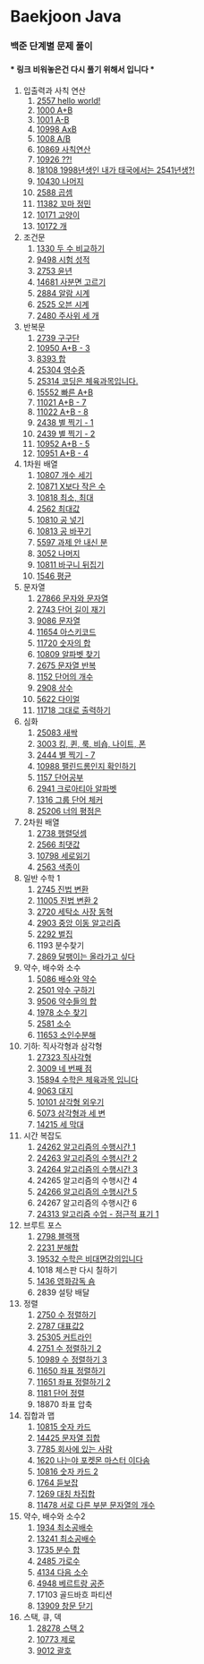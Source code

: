 # Baekjoon Java

### 백준 단계별 문제 풀이

####         * 링크 비워놓은건 다시 풀기 위해서 입니다 *

1. 입출력과 사칙 연산
    1. [2557 hello world!](https://github.com/wodnj5/Baekjoon/blob/main/src/Baekjoon2557.java)
    2. [1000 A+B](https://github.com/wodnj5/Baekjoon/blob/main/src/Baekjoon1000.java)
    3. [1001 A-B](https://github.com/wodnj5/Baekjoon/blob/main/src/Baekjoon1001.java)
    4. [10998 AxB](https://github.com/wodnj5/Baekjoon/blob/main/src/Baekjoon10998.java)
    5. [1008 A/B](https://github.com/wodnj5/Baekjoon/blob/main/src/Baekjoon1008.java)
    6. [10869 사칙연산](https://github.com/wodnj5/Baekjoon/blob/main/src/Baekjoon10869.java)
    7. [10926 ??!](https://github.com/wodnj5/Baekjoon/blob/main/src/Baekjoon10926.java)
    8. [18108 1998년생인 내가 태국에서는 2541년생?!](https://github.com/wodnj5/Baekjoon/blob/main/src/Baekjoon18108.java)
    9. [10430 나머지](https://github.com/wodnj5/Baekjoon/blob/main/src/Baekjoon10430.java)
    10. [2588 곱셈](https://github.com/wodnj5/Baekjoon/blob/main/src/Baekjoon2588.java)
    11. [11382 꼬마 정민](https://github.com/wodnj5/Baekjoon/blob/main/src/Baekjoon11382.java)
    12. [10171 고양이](https://github.com/wodnj5/Baekjoon/blob/main/src/Baekjoon10171.java)
    13. [10172 개](https://github.com/wodnj5/Baekjoon/blob/main/src/Baekjoon10172.java)
2. 조건문
    1. [1330 두 수 비교하기](https://github.com/wodnj5/Baekjoon/blob/main/src/Baekjoon1330.java)
    2. [9498 시험 성적](https://github.com/wodnj5/Baekjoon/blob/main/src/Baekjoon9498.java)
    3. [2753 윤년](https://github.com/wodnj5/Baekjoon/blob/main/src/Baekjoon2753.java)
    4. [14681 사분면 고르기](https://github.com/wodnj5/Baekjoon/blob/main/src/Baekjoon14681.java)
    5. [2884 알람 시계](https://github.com/wodnj5/Baekjoon/blob/main/src/Baekjoon2884.java)
    6. [2525 오븐 시계](https://github.com/wodnj5/Baekjoon/blob/main/src/Baekjoon2525.java)
    7. [2480 주사위 세 개](https://github.com/wodnj5/Baekjoon/blob/main/src/Baekjoon2480.java)
3. 반복문
    1. [2739 구구단](https://github.com/wodnj5/Baekjoon/blob/main/src/Baekjoon2739.java)
    2. [10950 A+B - 3](https://github.com/wodnj5/Baekjoon/blob/main/src/Baekjoon10950.java)
    3. [8393 합](https://github.com/wodnj5/Baekjoon/blob/main/src/Baekjoon8393.java)
    4. [25304 영수증](https://github.com/wodnj5/Baekjoon/blob/main/src/Baekjoon25304.java)
    5. [25314 코딩은 체육과목입니다.](https://github.com/wodnj5/Baekjoon/blob/main/src/Baekjoon25314.java)
    6. [15552 빠른 A+B](https://github.com/wodnj5/Baekjoon/blob/main/src/Baekjoon15552.java)
    7. [11021 A+B - 7](https://github.com/wodnj5/Baekjoon/blob/main/src/Baekjoon11021.java)
    8. [11022 A+B - 8](https://github.com/wodnj5/Baekjoon/blob/main/src/Baekjoon11022.java)
    9. [2438 별 찍기 - 1](https://github.com/wodnj5/Baekjoon/blob/main/src/Baekjoon2438.java)
    10. [2439 별 찍기 - 2](https://github.com/wodnj5/Baekjoon/blob/main/src/Baekjoon2439.java)
    11. [10952 A+B - 5](https://github.com/wodnj5/Baekjoon/blob/main/src/Baekjoon10952.java)
    12. [10951 A+B - 4](https://github.com/wodnj5/Baekjoon/blob/main/src/Baekjoon10951.java)
4. 1차원 배열
    1. [10807 개수 세기](https://github.com/wodnj5/Baekjoon/blob/main/src/Baekjoon10807.java)
    2. [10871 X보다 작은 수](https://github.com/wodnj5/Baekjoon/blob/main/src/Baekjoon10871.java)
    3. [10818 최소, 최대](https://github.com/wodnj5/Baekjoon/blob/main/src/Baekjoon10818.java)
    4. [2562 최대값](https://github.com/wodnj5/Baekjoon/blob/main/src/Baekjoon2562.java)
    5. [10810 공 넣기](https://github.com/wodnj5/Baekjoon/blob/main/src/Baekjoon10810.java)
    6. [10813 공 바꾸기](https://github.com/wodnj5/Baekjoon/blob/main/src/Baekjoon10813.java)
    7. [5597 과제 안 내신 분](https://github.com/wodnj5/Baekjoon/blob/main/src/Baekjoon5597.java)
    8. [3052 나머지](https://github.com/wodnj5/Baekjoon/blob/main/src/Baekjoon3052.java)
    9. [10811 바구니 뒤집기](https://github.com/wodnj5/Baekjoon/blob/main/src/Baekjoon10811.java)
    10. [1546 평균](https://github.com/wodnj5/Baekjoon/blob/main/src/Baekjoon1546.java)
5. 문자열
    1. [27866 문자와 문자열](https://github.com/wodnj5/Baekjoon/blob/main/src/Baekjoon27866.java)
    2. [2743 단어 길이 재기](https://github.com/wodnj5/Baekjoon/blob/main/src/Baekjoon2743.java)
    3. [9086 문자열](https://github.com/wodnj5/Baekjoon/blob/main/src/Baekjoon9086.java)
    4. [11654 아스키코드](https://github.com/wodnj5/Baekjoon/blob/main/src/Baekjoon11654.java)
    5. [11720 숫자의 합](https://github.com/wodnj5/Baekjoon/blob/main/src/Baekjoon11720.java)
    6. [10809 알파벳 찾기](https://github.com/wodnj5/Baekjoon/blob/main/src/Baekjoon10809.java)
    7. [2675 문자열 반복](https://github.com/wodnj5/Baekjoon/blob/main/src/Baekjoon2675.java)
    8. [1152 단어의 개수](https://github.com/wodnj5/Baekjoon/blob/main/src/Baekjoon1152.java)
    9. [2908 상수](https://github.com/wodnj5/Baekjoon/blob/main/src/Baekjoon2908.java)
    10. [5622 다이얼](https://github.com/wodnj5/Baekjoon/blob/main/src/Baekjoon5622.java)
    11. [11718 그대로 출력하기](https://github.com/wodnj5/Baekjoon/blob/main/src/Baekjoon11718.java)
6. 심화
    1. [25083 새싹](https://github.com/wodnj5/Baekjoon/blob/main/src/Baekjoon25803.java)
    2. [3003 킹, 퀸, 룩, 비숍, 나이트, 폰](https://github.com/wodnj5/Baekjoon/blob/main/src/Baekjoon3003.java)
    3. [2444 별 찍기 - 7](https://github.com/wodnj5/Baekjoon/blob/main/src/Baekjoon2444.java)
    4. [10988 팰린드롬인지 확인하기](https://github.com/wodnj5/Baekjoon/blob/main/src/Baekjoon10988.java)
    5. [1157 단어공부](https://github.com/wodnj5/Baekjoon/blob/main/src/Baekjoon1157.java)
    6. [2941 크로아티아 알파벳](https://github.com/wodnj5/Baekjoon/blob/main/src/Baekjoon2941.java)
    7. [1316 그룹 단어 체커](https://github.com/wodnj5/Baekjoon/blob/main/src/Baekjoon1316.java)
    8. [25206 너의 평점은](https://github.com/wodnj5/Baekjoon/blob/main/src/Baekjoon25206.java)
7. 2차원 배열
    1. [2738 행렬덧셈](https://github.com/wodnj5/Baekjoon/blob/main/src/Baekjoon2738.java)
    2. [2566 최댓값](https://github.com/wodnj5/Baekjoon/blob/main/src/Baekjoon2566.java)
    3. [10798 세로읽기](https://github.com/wodnj5/Baekjoon/blob/main/src/Baekjoon10798.java)
    4. [2563 색종이](https://github.com/wodnj5/Baekjoon/blob/main/src/Baekjoon2563.java)
8. 일반 수학 1
    1. [2745 진법 변환](https://github.com/wodnj5/Baekjoon/blob/main/src/Baekjoon2745.java)
    2. [11005 진법 변환 2](https://github.com/wodnj5/Baekjoon/blob/main/src/Baekjoon11005.java)
    3. [2720 세탁소 사장 동혁](https://github.com/wodnj5/Baekjoon/blob/main/src/Baekjoon2720.java)
    4. [2903 중앙 이동 알고리즘](https://github.com/wodnj5/Baekjoon/blob/main/src/Baekjoon2903.java)
    5. [2292 벌집](https://github.com/wodnj5/Baekjoon/blob/main/src/Baekjoon2292.java)
    6. 1193 분수찾기
    7. [2869 달팽이는 올라가고 싶다](https://github.com/wodnj5/Baekjoon/blob/main/src/Baekjoon2869.java)
9. 약수, 배수와 소수
    1. [5086 배수와 약수](https://github.com/wodnj5/Baekjoon/blob/main/src/Baekjoon5086.java)
    2. [2501 약수 구하기](https://github.com/wodnj5/Baekjoon/blob/main/src/Baekjoon2501.java)
    3. [9506 약수들의 합](https://github.com/wodnj5/Baekjoon/blob/main/src/Baekjoon9506.java)
    4. [1978 소수 찾기](https://github.com/wodnj5/Baekjoon/blob/main/src/Baekjoon1978.java)
    5. [2581 소수](https://github.com/wodnj5/Baekjoon/blob/main/src/Baekjoon2581.java)
    6. [11653 소인수분해](https://github.com/wodnj5/Baekjoon/blob/main/src/Baekjoon11653.java)
10. 기하: 직사각형과 삼각형
    1. [27323 직사각형](https://github.com/wodnj5/Baekjoon/blob/main/src/Baekjoon27323.java)
    2. [3009 네 번째 점](https://github.com/wodnj5/Baekjoon/blob/main/src/Baekjoon3009.java)
    3. [15894 수학은 체육과목 입니다](https://github.com/wodnj5/Baekjoon/blob/main/src/Baekjoon15894.java)
    4. [9063 대지](https://github.com/wodnj5/Baekjoon/blob/main/src/Baekjoon9063.java)
    5. [10101 삼각형 외우기](https://github.com/wodnj5/Baekjoon/blob/main/src/Baekjoon10101.java)
    6. [5073 삼각형과 세 변](https://github.com/wodnj5/Baekjoon/blob/main/src/Baekjoon5073.java)
    7. [14215 세 막대](https://github.com/wodnj5/Baekjoon/blob/main/src/Baekjoon14215.java)
11. 시간 복잡도
    1. [24262 알고리즘의 수행시간 1](https://github.com/wodnj5/Baekjoon/blob/main/src/Baekjoon24262.java)
    2. [24263 알고리즘의 수행시간 2](https://github.com/wodnj5/Baekjoon/blob/main/src/Baekjoon24263.java)
    3. [24264 알고리즘의 수행시간 3](https://github.com/wodnj5/Baekjoon/blob/main/src/Baekjoon24264.java)
    4. 24265 알고리즘의 수행시간 4
    5. [24266 알고리즘의 수행시간 5](https://github.com/wodnj5/Baekjoon/blob/main/src/Baekjoon24266.java)
    6. 24267 알고리즘의 수행시간 6
    7. [24313 알고리즘 수업 - 점근적 표기 1](https://github.com/wodnj5/Baekjoon/blob/main/src/Baekjoon24313.java)
12. 브루트 포스
    1. [2798 블랙잭](https://github.com/wodnj5/Baekjoon/blob/main/src/Baekjoon2798.java)
    2. [2231 분해합](https://github.com/wodnj5/Baekjoon/blob/main/src/Baekjoon2231.java)
    3. [19532 수학은 비대면강의입니다](https://github.com/wodnj5/Baekjoon/blob/main/src/Baekjoon19532.java)
    4. 1018 체스판 다시 칠하기
    5. [1436 영화감독 숌](https://github.com/wodnj5/Baekjoon/blob/main/src/Baekjoon1436.java)
    6. 2839 설탕 배달
13. 정렬
    1. [2750 수 정렬하기](https://github.com/wodnj5/Baekjoon/blob/main/src/Baekjoon2750.java)
    2. [2787 대표값2](https://github.com/wodnj5/Baekjoon/blob/main/src/Baekjoon2587.java)
    3. [25305 커트라인](https://github.com/wodnj5/Baekjoon/blob/main/src/Baekjoon25305.java)
    4. [2751 수 정렬하기 2](https://github.com/wodnj5/Baekjoon/blob/main/src/Baekjoon2751.java)
    5. [10989 수 정렬하기 3](https://github.com/wodnj5/Baekjoon/blob/main/src/Baekjoon10989.java)
    6. [11650 좌표 정렬하기](https://github.com/wodnj5/Baekjoon/blob/main/src/Baekjoon11650.java)
    7. [11651 좌표 정렬하기 2](https://github.com/wodnj5/Baekjoon/blob/main/src/Baekjoon11651.java)
    8. [1181 단어 정렬](https://github.com/wodnj5/Baekjoon/blob/main/src/Baekjoon1181.java)
    9. 18870 좌표 압축
14. 집합과 맵
    1. [10815 숫자 카드](https://github.com/wodnj5/Baekjoon/blob/main/src/Baekjoon10815.java)
    2. [14425 문자열 집합](https://github.com/wodnj5/Baekjoon/blob/main/src/Baekjoon14425.java)
    3. [7785 회사에 있는 사람](https://github.com/wodnj5/Baekjoon/blob/main/src/Baekjoon7785.java)
    4. [1620 나는야 포켓몬 마스터 이다솜](https://github.com/wodnj5/Baekjoon/blob/main/src/Baekjoon1620.java)
    5. [10816 숫자 카드 2](https://github.com/wodnj5/Baekjoon/blob/main/src/Baekjoon10816.java)
    6. [1764 듣보잡](https://github.com/wodnj5/Baekjoon/blob/main/src/Baekjoon1764.java)
    7. [1269 대칭 차집합](https://github.com/wodnj5/Baekjoon/blob/main/src/Baekjoon1269.java)
    8. [11478 서로 다른 부분 문자열의 개수](https://github.com/wodnj5/Baekjoon/blob/main/src/Baekjoon11478.java)
15. 약수, 배수와 소수2
    1. [1934 최소공배수](https://github.com/wodnj5/Baekjoon/blob/main/src/Baekjoon1934.java)
    2. [13241 최소공배수](https://github.com/wodnj5/Baekjoon/blob/main/src/Baekjoon13241.java)
    3. [1735 분수 합](https://github.com/wodnj5/Baekjoon/blob/main/src/Baekjoon1735.java)
    4. [2485 가로수](https://github.com/wodnj5/Baekjoon/blob/main/src/Baekjoon2485.java)
    5. [4134 다음 소수](https://github.com/wodnj5/Baekjoon/blob/main/src/Baekjoon4134.java)
    6. [4948 베르트랑 공준](https://github.com/wodnj5/Baekjoon/blob/main/src/Baekjoon4948.java)
    7. 17103 골드바흐 파티션
    8. [13909 창문 닫기](https://github.com/wodnj5/Baekjoon/blob/main/src/Baekjoon13909.java)
16. 스택, 큐, 덱
    1. [28278 스택 2](https://github.com/wodnj5/Baekjoon/blob/main/src/Baekjoon28278.java)
    2. [10773 제로](https://github.com/wodnj5/Baekjoon/blob/main/src/Baekjoon10773.java)
    3. [9012 괄호](https://github.com/wodnj5/Baekjoon/blob/main/src/Baekjoon9012.java)